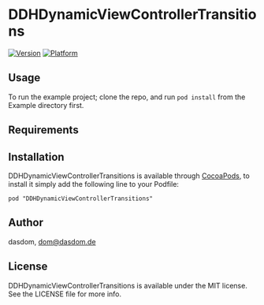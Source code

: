# DDHDynamicViewControllerTransitions

[![Version](http://cocoapod-badges.herokuapp.com/v/DDHDynamicViewControllerTransitions/badge.png)](http://cocoadocs.org/docsets/DDHDynamicViewControllerTransitions)
[![Platform](http://cocoapod-badges.herokuapp.com/p/DDHDynamicViewControllerTransitions/badge.png)](http://cocoadocs.org/docsets/DDHDynamicViewControllerTransitions)

## Usage

To run the example project; clone the repo, and run `pod install` from the Example directory first.

## Requirements

## Installation

DDHDynamicViewControllerTransitions is available through [CocoaPods](http://cocoapods.org), to install
it simply add the following line to your Podfile:

    pod "DDHDynamicViewControllerTransitions"

## Author

dasdom, dom@dasdom.de

## License

DDHDynamicViewControllerTransitions is available under the MIT license. See the LICENSE file for more info.

